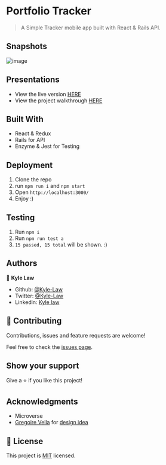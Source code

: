 # Portfolio Tracker

> A Simple Tracker mobile app built with React & Rails API.

## Snapshots

![image](https://user-images.githubusercontent.com/55923773/93201481-d2f0e300-f783-11ea-9f8c-6b52d422f15f.png)

## Presentations

- View the live version [HERE](https://kyle-tracker.herokuapp.com/)
- View the project walkthrough [HERE]()

## Built With

- React & Redux
- Rails for API
- Enzyme & Jest for Testing

## Deployment

1. Clone the repo
2. run `npm run i` and `npm start`
3. Open `http://localhost:3000/`
4. Enjoy :)

## Testing

1. Run `npm i`
2. Run `npm run test a`
3. `15 passed, 15 total` will be shown. :)

## Authors

👤 **Kyle Law**

- Github: [@Kyle-Law](https://github.com/Kyle-Law)
- Twitter: [@Kyle-Law](https://twitter.com/ZhunKhing)
- Linkedin: [Kyle law](https://www.linkedin.com/in/kyle-lawzhunkhing/)

## 🤝 Contributing

Contributions, issues and feature requests are welcome!

Feel free to check the [issues page](https://github.com/Kyle-Law/react-to-pokemon/issues?q=is%3Aissue+is%3Aopen+sort%3Aupdated-desc).

## Show your support

Give a ⭐️ if you like this project!

## Acknowledgments

- Microverse
- [Gregoire Vella](https://www.behance.net/gregoirevella) for [design idea](https://www.behance.net/gallery/13271423/Bodytrackit-An-iOs-app-Branding-UX-and-UI)

## 📝 License

This project is [MIT](LICENSE) licensed.
